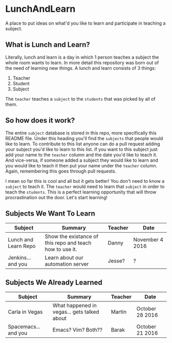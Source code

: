 # LunchAndLearn
A place to put ideas on what'd you like to learn and participate in teaching a subject.

## What is Lunch and Learn?
Literally, lunch and learn is a day in which 1 person teaches a subject the whole room wants to learn. In more detail this repository was born out of the need of learning new things. A lunch and learn consists of 3 things:

1. Teacher
2. Student
3. Subject

The `teacher` teaches a `subject` to the `students` that was picked by all of them.

## So how does it work?
The entire `subject` database is stored in this repo, more specifically this README file. Under this heading you'll find the `subjects` that people would like to learn. To contribute to this list anyone can do a pull request adding your subject you'd like to learn to this list. If you want to this subject just add your name to the `teacher` column and the date you'd like to teach it. And vice-versa, if someone added a subject they would like to learn and you would like to teach it then put your name under the `teacher` column. Again, remembering this goes through pull requests.

I mean so far this is cool and all but it gets better! You don't need to know a `subject` to teach it. The `teacher` would need to learn that `subject` in order to teach the `students`. This is a perfect learning opportunity that will throw procrastination out the door. Let's start learning!

## Subjects We Want To Learn
Subject|Summary|Teacher|Date
---|---|---|---
Lunch and Learn Repo|Show the existance of this repo and teach how to use it.|Danny|November 4 2016
Jenkins... and you|Learn about our automation server|Jesse?|?

## Subjects We Already Learned
Subject|Summary|Teacher|Date
---|---|---|---
Carla in Vegas|What happened in vegas... gets talked about|Martin|October 28 2016
Spacemacs... and you|Emacs? Vim? Both??|Barak|October 21 2016
